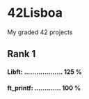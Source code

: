 # 42Lisboa
My graded 42 projects
## Rank 1
#### Libft: ................... 125 %
#### ft_printf: ............. 100 %
